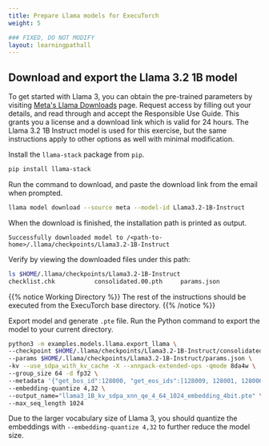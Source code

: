 ```yaml
---
title: Prepare Llama models for ExecuTorch
weight: 5

### FIXED, DO NOT MODIFY
layout: learningpathall
---
```


## Download and export the Llama 3.2 1B model

To get started with Llama 3, you can obtain the pre-trained parameters by visiting [Meta's Llama Downloads](https://llama.meta.com/llama-downloads/) page. Request access by filling out your details, and read through and accept the Responsible Use Guide. This grants you a license and a download link which is valid for 24 hours. The Llama 3.2 1B Instruct model is used for this exercise, but the same instructions apply to other options as well with minimal modification.

Install the `llama-stack` package from `pip`.
```bash
pip install llama-stack
```
Run the command to download, and paste the download link from the email when prompted.
```bash
llama model download --source meta --model-id Llama3.2-1B-Instruct
```

When the download is finished, the installation path is printed as output.
```output
Successfully downloaded model to /<path-to-home>/.llama/checkpoints/Llama3.2-1B-Instruct
```

Verify by viewing the downloaded files under this path:

```bash
ls $HOME/.llama/checkpoints/Llama3.2-1B-Instruct
checklist.chk           consolidated.00.pth     params.json             tokenizer.model
```

{{% notice Working Directory %}}
The rest of the instructions should be executed from the ExecuTorch base directory.
{{% /notice %}}

Export model and generate `.pte` file. Run the Python command to export the model to your current directory.

```bash
python3 -m examples.models.llama.export_llama \
--checkpoint $HOME/.llama/checkpoints/Llama3.2-1B-Instruct/consolidated.00.pth \
--params $HOME/.llama/checkpoints/Llama3.2-1B-Instruct/params.json \
-kv --use_sdpa_with_kv_cache -X --xnnpack-extended-ops -qmode 8da4w \
--group_size 64 -d fp32 \
--metadata '{"get_bos_id":128000, "get_eos_ids":[128009, 128001, 128006, 128007]}' \
--embedding-quantize 4,32 \
--output_name="llama3_1B_kv_sdpa_xnn_qe_4_64_1024_embedding_4bit.pte" \
--max_seq_length 1024
```

Due to the larger vocabulary size of Llama 3, you should quantize the embeddings with `--embedding-quantize 4,32` to further reduce the model size.

